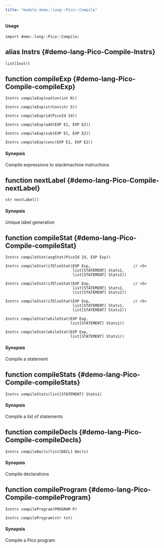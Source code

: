 ```yaml
---
title: "module demo::lang::Pico::Compile"
---
```


#### Usage

`import demo::lang::Pico::Compile;`


## alias Instrs {#demo-lang-Pico-Compile-Instrs}

```rascal
list[Instr]

```

## function compileExp {#demo-lang-Pico-Compile-compileExp}

```rascal
Instrs compileExp(natCon(int N))

Instrs compileExp(strCon(str S))

Instrs compileExp(id(PicoId Id))

Instrs compileExp(add(EXP E1, EXP E2))

Instrs compileExp(sub(EXP E1, EXP E2))

Instrs compileExp(conc(EXP E1, EXP E2))

```

#### Synopsis

Compile expressions to stackmachine instructions

## function nextLabel {#demo-lang-Pico-Compile-nextLabel}

```rascal
str nextLabel()

```

#### Synopsis

Unique label generation

## function compileStat {#demo-lang-Pico-Compile-compileStat}

```rascal
Instrs compileStat(asgStat(PicoId Id, EXP Exp))

Instrs compileStat(ifElseStat(EXP Exp,                   // <5>
                              list[STATEMENT] Stats1,
                              list[STATEMENT] Stats2))

Instrs compileStat(ifElseStat(EXP Exp,                   // <5>
                              list[STATEMENT] Stats1,
                              list[STATEMENT] Stats2))

Instrs compileStat(ifElseStat(EXP Exp,                   // <5>
                              list[STATEMENT] Stats1,
                              list[STATEMENT] Stats2))

Instrs compileStat(whileStat(EXP Exp, 
                             list[STATEMENT] Stats1))

Instrs compileStat(whileStat(EXP Exp, 
                             list[STATEMENT] Stats1))

```

#### Synopsis

Compile a statement

## function compileStats {#demo-lang-Pico-Compile-compileStats}

```rascal
Instrs compileStats(list[STATEMENT] Stats1)

```

#### Synopsis

Compile a list of statements

## function compileDecls {#demo-lang-Pico-Compile-compileDecls}

```rascal
Instrs compileDecls(list[DECL] Decls)

```

#### Synopsis

Compile declarations

## function compileProgram {#demo-lang-Pico-Compile-compileProgram}

```rascal
Instrs compileProgram(PROGRAM P)

Instrs compileProgram(str txt)

```

#### Synopsis

Compile a Pico program

